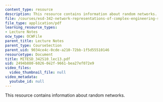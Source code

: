 ```yaml
---
content_type: resource
description: This resource contains information about random networks.
file: /courses/esd-342-network-representations-of-complex-engineering-systems-spring-2010/2494b88060260e2f9661bea27ef072e9_MITESD_342S10_lec13.pdf
file_type: application/pdf
learning_resource_types:
- Lecture Notes
ocw_type: OCWFile
parent_title: Lecture Notes
parent_type: CourseSection
parent_uid: 9034ce4c-0cde-a210-72bb-1f5d55510146
resourcetype: Document
title: MITESD_342S10_lec13.pdf
uid: 2494b880-6026-0e2f-9661-bea27ef072e9
video_files:
  video_thumbnail_file: null
video_metadata:
  youtube_id: null
---
```

This resource contains information about random networks.

